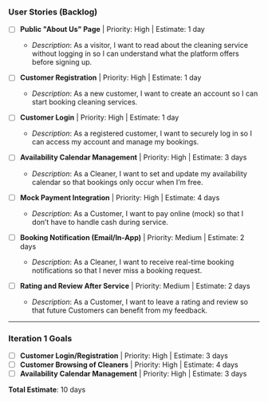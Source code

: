 ### User Stories (Backlog)

* [ ] **Public "About Us" Page** | Priority: High | Estimate: 1 day

  * *Description*: As a visitor, I want to read about the cleaning service without logging in so I can understand what the platform offers before signing up.

* [ ] **Customer Registration** | Priority: High | Estimate: 1 day

  * *Description*: As a new customer, I want to create an account so I can start booking cleaning services.

* [ ] **Customer Login** | Priority: High | Estimate: 1 day

  * *Description*: As a registered customer, I want to securely log in so I can access my account and manage my bookings.

* [ ] **Availability Calendar Management** | Priority: High | Estimate: 3 days

  * *Description*: As a Cleaner, I want to set and update my availability calendar so that bookings only occur when I’m free.

* [ ] **Mock Payment Integration** | Priority: High | Estimate: 4 days

  * *Description*: As a Customer, I want to pay online (mock) so that I don’t have to handle cash during service.

* [ ] **Booking Notification (Email/In-App)** | Priority: Medium | Estimate: 2 days

  * *Description*: As a Cleaner, I want to receive real-time booking notifications so that I never miss a booking request.

* [ ] **Rating and Review After Service** | Priority: Medium | Estimate: 2 days

  * *Description*: As a Customer, I want to leave a rating and review so that future Customers can benefit from my feedback.

---

### Iteration 1 Goals

* [ ] **Customer Login/Registration** | Priority: High | Estimate: 3 days
* [ ] **Customer Browsing of Cleaners** | Priority: High | Estimate: 4 days
* [ ] **Availability Calendar Management** | Priority: High | Estimate: 3 days

**Total Estimate**: 10 days
